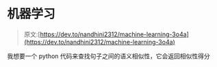 # 机器学习

> 原文:[https://dev.to/nandhini2312/machine-learning-3o4a](https://dev.to/nandhini2312/machine-learning-3o4a)

我想要一个 python 代码来查找句子之间的语义相似性，它会返回相似性得分